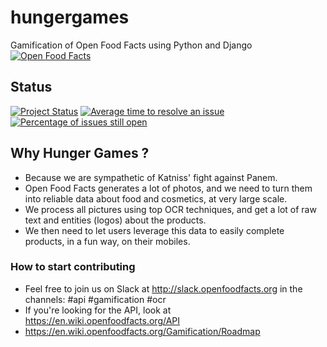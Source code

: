 # hungergames
Gamification of Open Food Facts using Python and Django<br>
[![Open Food Facts](https://static.openfoodfacts.org/images/misc/openfoodfacts-logo-en-178x150.png)](https://world.openfoodfacts.org/)

## Status ##
[![Project Status](https://opensource.box.com/badges/active.svg)](https://opensource.box.com/badges)
[![Average time to resolve an issue](https://isitmaintained.com/badge/resolution/openfoodfacts/hungergames.svg)](https://isitmaintained.com/project/openfoodfacts/hungergames "Average time to resolve an issue")
[![Percentage of issues still open](https://isitmaintained.com/badge/open/openfoodfacts/hungergames.svg)](https://isitmaintained.com/project/openfoodfacts/hungergames "Percentage of issues still open")

##  Why Hunger Games ? ##
- Because we are sympathetic of Katniss' fight against Panem.
- Open Food Facts generates a lot of photos, and we need to turn them into reliable data about food and cosmetics, at very large scale.
- We process all pictures using top OCR techniques, and get a lot of raw text and entities (logos) about the products.
- We then need to let users leverage this data to easily complete products, in a fun way, on their mobiles.

### How to start contributing ###

- Feel free to join us on Slack at http://slack.openfoodfacts.org in the channels: #api #gamification #ocr
- If you're looking for the API, look at https://en.wiki.openfoodfacts.org/API
- https://en.wiki.openfoodfacts.org/Gamification/Roadmap
